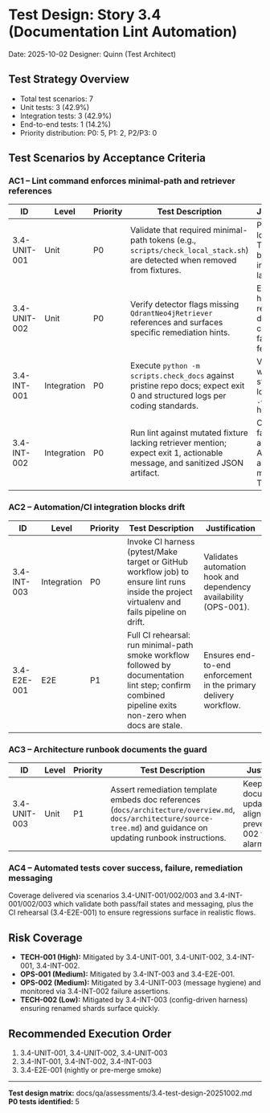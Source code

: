 # Test Design: Story 3.4 (Documentation Lint Automation)

Date: 2025-10-02
Designer: Quinn (Test Architect)

## Test Strategy Overview

- Total test scenarios: 7
- Unit tests: 3 (42.9%)
- Integration tests: 3 (42.9%)
- End-to-end tests: 1 (14.2%)
- Priority distribution: P0: 5, P1: 2, P2/P3: 0

## Test Scenarios by Acceptance Criteria

### AC1 – Lint command enforces minimal-path and retriever references

| ID              | Level       | Priority | Test Description                                                                 | Justification |
|-----------------|-------------|----------|----------------------------------------------------------------------------------|---------------|
| 3.4-UNIT-001    | Unit        | P0       | Validate that required minimal-path tokens (e.g., `scripts/check_local_stack.sh`) are detected when removed from fixtures. | Pure parsing logic; guards TECH-001 before integration layers. |
| 3.4-UNIT-002    | Unit        | P0       | Verify detector flags missing `QdrantNeo4jRetriever` references and surfaces specific remediation hints. | Ensures high-risk retriever drift is caught via fast feedback. |
| 3.4-INT-001     | Integration | P0       | Execute `python -m scripts.check_docs` against pristine repo docs; expect exit 0 and structured logs per coding standards. | Validates CLI wiring, structured logging, and `.env` handling. |
| 3.4-INT-002     | Integration | P0       | Run lint against mutated fixture lacking retriever mention; expect exit 1, actionable message, and sanitized JSON artifact. | Confirms failure path aligns with AC1 & AC4 and mitigates TECH-001. |

### AC2 – Automation/CI integration blocks drift

| ID              | Level       | Priority | Test Description                                                                 | Justification |
|-----------------|-------------|----------|----------------------------------------------------------------------------------|---------------|
| 3.4-INT-003     | Integration | P0       | Invoke CI harness (pytest/Make target or GitHub workflow job) to ensure lint runs inside the project virtualenv and fails pipeline on drift. | Validates automation hook and dependency availability (OPS-001). |
| 3.4-E2E-001     | E2E         | P1       | Full CI rehearsal: run minimal-path smoke workflow followed by documentation lint step; confirm combined pipeline exits non-zero when docs are stale. | Ensures end-to-end enforcement in the primary delivery workflow. |

### AC3 – Architecture runbook documents the guard

| ID              | Level       | Priority | Test Description                                                                 | Justification |
|-----------------|-------------|----------|----------------------------------------------------------------------------------|---------------|
| 3.4-UNIT-003    | Unit        | P1       | Assert remediation template embeds doc references (`docs/architecture/overview.md`, `docs/architecture/source-tree.md`) and guidance on updating runbook instructions. | Keeps documentation updates aligned and prevents OPS-002 false alarms. |

### AC4 – Automated tests cover success, failure, remediation messaging

Coverage delivered via scenarios 3.4-UNIT-001/002/003 and 3.4-INT-001/002/003 which validate both pass/fail states and messaging, plus the CI rehearsal (3.4-E2E-001) to ensure regressions surface in realistic flows.

## Risk Coverage

- **TECH-001 (High):** Mitigated by 3.4-UNIT-001, 3.4-UNIT-002, 3.4-INT-001, 3.4-INT-002.
- **OPS-001 (Medium):** Mitigated by 3.4-INT-003 and 3.4-E2E-001.
- **OPS-002 (Medium):** Mitigated by 3.4-UNIT-003 (message hygiene) and monitored via 3.4-INT-002 failure assertions.
- **TECH-002 (Low):** Mitigated by 3.4-INT-003 (config-driven harness) ensuring renamed shards surface quickly.

## Recommended Execution Order

1. 3.4-UNIT-001, 3.4-UNIT-002, 3.4-UNIT-003
2. 3.4-INT-001, 3.4-INT-002, 3.4-INT-003
3. 3.4-E2E-001 (nightly or pre-merge smoke)

---

**Test design matrix:** docs/qa/assessments/3.4-test-design-20251002.md
**P0 tests identified:** 5
